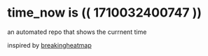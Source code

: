 # time_now is (( 1710032400747 ))

an automated repo that shows the currnent time

inspired by [breakingheatmap](https://github.com/breakingheatmap/breakingheatmap)